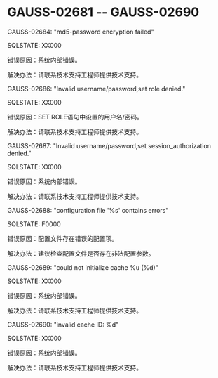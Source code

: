 # GAUSS-02681 -- GAUSS-02690

GAUSS-02684: "md5-password encryption failed"

SQLSTATE: XX000

错误原因：系统内部错误。

解决办法：请联系技术支持工程师提供技术支持。

GAUSS-02686: "Invalid username/password,set role denied."

SQLSTATE: XX000

错误原因：SET ROLE语句中设置的用户名/密码。

解决办法：请联系技术支持工程师提供技术支持。

GAUSS-02687: "Invalid username/password,set session\_authorization denied."

SQLSTATE: XX000

错误原因：系统内部错误。

解决办法：请联系技术支持工程师提供技术支持。

GAUSS-02688: "configuration file '%s' contains errors"

SQLSTATE: F0000

错误原因：配置文件存在错误的配置项。

解决办法：建议检查配置文件是否存在非法配置参数。

GAUSS-02689: "could not initialize cache %u \(%d\)"

SQLSTATE: XX000

错误原因：系统内部错误。

解决办法：请联系技术支持工程师提供技术支持。

GAUSS-02690: "invalid cache ID: %d"

SQLSTATE: XX000

错误原因：系统内部错误。

解决办法：请联系技术支持工程师提供技术支持。

